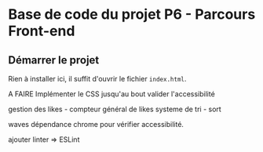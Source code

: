 # Base de code du projet P6 - Parcours Front-end

## Démarrer le projet

Rien à installer ici, il suffit d'ouvrir le fichier `index.html`.


A FAIRE 
Implémenter le CSS jusqu'au bout
valider l'accessibilité

gestion des likes - compteur général de likes
systeme de tri - sort


waves dépendance chrome pour vérifier accessibilité.

ajouter linter => ESLint